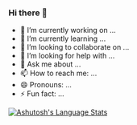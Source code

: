 ### Hi there 👋




- 🔭 I’m currently working on ...
- 🌱 I’m currently learning ...
- 👯 I’m looking to collaborate on ...
- 🤔 I’m looking for help with ...
- 💬 Ask me about ...
- 📫 How to reach me: ...
- 😄 Pronouns: ...
- ⚡ Fun fact: ...

[![Ashutosh's Language Stats](https://github-readme-stats.vercel.app/api/top-langs/?username=ashutoshacharya24&theme=light)](https://github.com/ashutoshacharya24)
